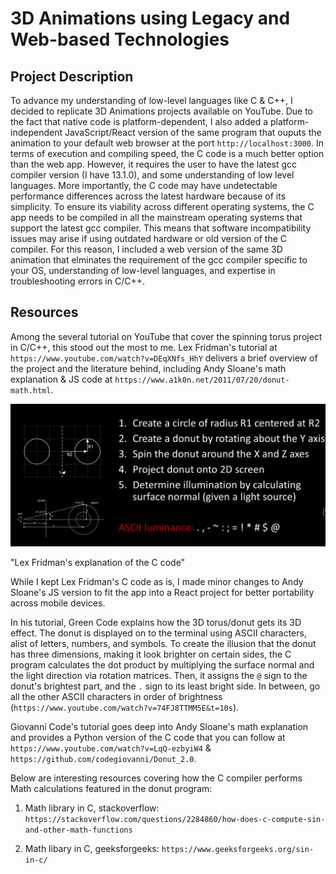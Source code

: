 # 3D Animations using Legacy and Web-based Technologies

## Project Description

To advance my understanding of low-level languages like C & C++, I decided to replicate 3D Animations projects available on YouTube. Due to the fact that native code is platform-dependent, I also added a platform-independent JavaScript/React version of the same program that ouputs the animation to your default web browser at the port `http://localhost:3000`.
In terms of execution and compiling speed, the C code is a much better option than the web app. However, it requires the user to have the latest gcc compiler version (I have 13.1.0), and some understanding of low level languages. More importantly, the C code may have undetectable performance differences across the latest hardware because of its simplicity. To ensure its viability across different operating systems, the C app needs to be compiled in all the mainstream operating systems that support the latest gcc compiler. This means that software incompatibility issues may arise if using outdated hardware or old version of the C compiler. For this reason, I included a web version of the same 3D animation that elminates the requirement of the gcc compiler specific to your OS, understanding of low-level languages, and expertise in troubleshooting errors in C/C++.

## Resources
Among the several tutorial on YouTube that cover the spinning torus project in C/C++, this stood out the most to me.
Lex Fridman's tutorial at `https://www.youtube.com/watch?v=DEqXNfs_HhY` delivers a brief overview of the project and the literature behind, including Andy Sloane's math explanation & JS code at `https://www.a1k0n.net/2011/07/20/donut-math.html`.

![Alt text](LexFridman_explanation.png)

"Lex Fridman's explanation of the C code"

While I kept Lex Fridman's C code as is, I made minor changes to Andy Sloane's JS version to fit the app into a React project for better portability across mobile devices.

In his tutorial, Green Code explains how the 3D torus/donut gets its 3D effect. The donut is displayed on to the terminal using ASCII characters, alist of letters, numbers, and symbols. To create the illusion that the donut has three dimensions, making it look brighter on certain sides, the C program calculates the dot product by multiplying the surface normal and the light direction via rotation matrices. Then, it assigns the `@` sign to the donut's brightest part, and the `.` sign to its least bright side. In between, go all the other ASCII characters in order of brightness (`https://www.youtube.com/watch?v=74FJ8TTMM5E&t=10s`).

Giovanni Code's tutorial goes deep into Andy Sloane's math explanation and provides a Python version of the C code that you can follow at `https://www.youtube.com/watch?v=LqQ-ezbyiW4` & `https://github.com/codegiovanni/Donut_2.0`.

Below are interesting resources covering how the C compiler performs Math calculations featured in the donut program:

1. Math library in C, stackoverflow: `https://stackoverflow.com/questions/2284860/how-does-c-compute-sin-and-other-math-functions`

2. Math libary in C, geeksforgeeks: `https://www.geeksforgeeks.org/sin-in-c/`

